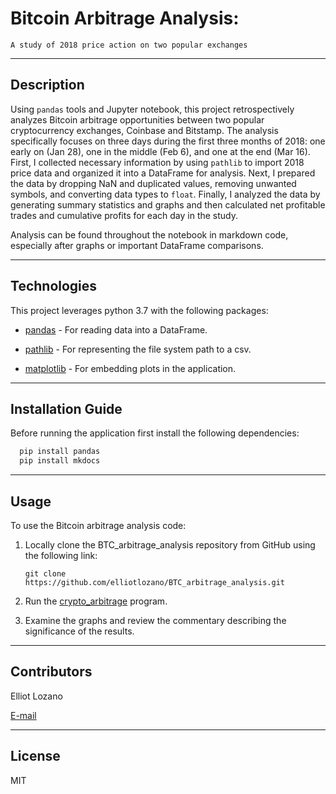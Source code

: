 # Bitcoin Arbitrage Analysis:
`A study of 2018 price action on two popular exchanges`

---

## Description

Using `pandas` tools and Jupyter notebook, this project retrospectively analyzes Bitcoin arbitrage opportunities between two popular cryptocurrency exchanges, Coinbase and Bitstamp. The analysis specifically focuses on three days during the first three months of 2018: one early on (Jan 28), one in the middle (Feb 6), and one at the end (Mar 16). First, I collected necessary information by using `pathlib` to import 2018 price data and organized it into a DataFrame for analysis. Next, I prepared the data by dropping NaN and duplicated values, removing unwanted symbols, and converting data types to `float`. Finally, I analyzed the data by generating summary statistics and graphs and then calculated net profitable trades and cumulative profits for each day in the study.

Analysis can be found throughout the notebook in markdown code, especially after graphs or important DataFrame comparisons.

---

## Technologies

This project leverages python 3.7 with the following packages:

* [pandas](https://github.com/pandas-dev/pandas) - For reading data into a DataFrame.

* [pathlib](https://docs.python.org/3/library/pathlib.html) - For representing the file system path to a csv.

* [matplotlib](https://matplotlib.org/stable/users/index.html) - For embedding plots in the application.

---

## Installation Guide

Before running the application first install the following dependencies:

```python
  pip install pandas
  pip install mkdocs
```

---

## Usage

To use the Bitcoin arbitrage analysis code:

1. Locally clone the BTC_arbitrage_analysis repository from GitHub using the following link:

    `git clone https://github.com/elliotlozano/BTC_arbitrage_analysis.git`

2. Run the [crypto_arbitrage](crypto_arbitrage.ipynb) program.

3. Examine the graphs and review the commentary describing the significance of the results.

---

## Contributors

Elliot Lozano

[E-mail](elliotlozano95@gmail.com)

---

## License

MIT